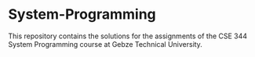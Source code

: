 # System-Programming
This repository contains the solutions for the assignments of the CSE 344 System Programming course at Gebze Technical University.
